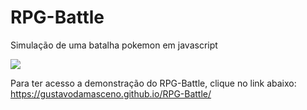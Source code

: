 # RPG-Battle
Simulação de uma batalha pokemon em javascript

![](https://pbs.twimg.com/media/EA6q9PgVAAAIhaD?format=png&name=small)

Para ter acesso a demonstração do RPG-Battle, clique no link abaixo:
https://gustavodamasceno.github.io/RPG-Battle/
